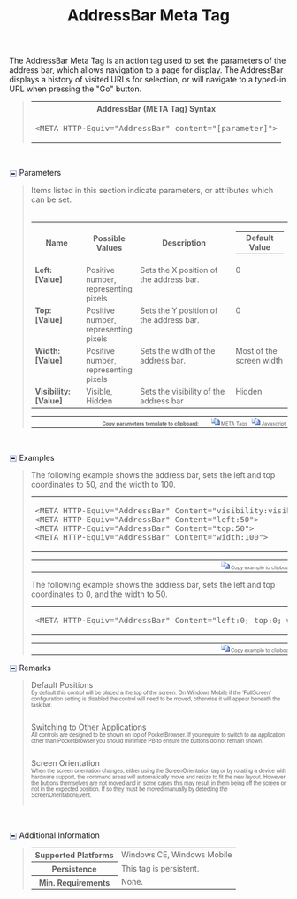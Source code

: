 ﻿---
title: AddressBar Meta Tag
productversion: '1.7'
product: Enterprise Browser
layout: guide.html
subhead: PocketBrowser 3.x API
---

The AddressBar Meta Tag is an action tag used to set the parameters of the address bar, which allows navigation to a page for display. The AddressBar displays a history of visited URLs for selection, or will navigate to a typed-in URL when pressing the "Go" button.

<div id="SyntaxSpan" style="display:block">
<blockquote>
<table class="clsSyntax" cellspacing="1" cellpadding="3" width="95%">
<tr>
<th class="clsSyntaxHeadings">AddressBar (META Tag) Syntax
</th>
</tr>
<tr>
<td class="clsSyntaxCells">
<pre class="clsSyntaxCells">&lt;META HTTP-Equiv="AddressBar" content="[parameter]"&gt;</pre>
</td>
</tr>
</table>
</blockquote><br></div>
<p class="clsRef"><span class="ToggleView" onclick="ToggleSpan('ParametersWSpan', 'imgParametersWToggle')"><img align="absmiddle" id="imgParametersWToggle" alt="ParametersW Toggle" onmouseover="this.style.cursor='hand'" src="../Resources/ToggleCollapse.gif&#xA;					"></span>
Parameters
</p>
<div id="ParametersWSpan" style="display:block">
<blockquote>
Items listed in this section indicate parameters, or attributes which can be set.
<BR><BR><table class="clsSyntax" cellspacing="1" cellpadding="3" width="95%">
<col width="20%">
<col width="20%">
<col width="38%">
<col width="22%">
<tr>
<th class="clsSyntaxHeadings">Name</th>
<th class="clsSyntaxHeadings">Possible Values</th>
<th class="clsSyntaxHeadings">Description</th>
<th class="clsSyntaxHeadings">
<table cellspacing="0" cellpadding="0">
<tr>
<td width="85%" class="clsSyntaxHeadings" style="border-bottom-style: none;">Default Value</td>
</tr>
</table>
</th>
</tr>
<tr>
<td valign="top" class="clsSyntaxCells"><b>Left:[Value]
</b></td>
<td valign="top" class="clsSyntaxCells">Positive number, representing pixels</td>
<td valign="top" class="clsSyntaxCells">Sets the X position of the address bar.</td>
<td valign="top" class="clsSyntaxCells">0</td>
</tr>
<tr>
<td valign="top" class="clsSyntaxCells"><b>Top:[Value]
</b></td>
<td valign="top" class="clsSyntaxCells">Positive number, representing pixels</td>
<td valign="top" class="clsSyntaxCells">Sets the Y position of the address bar.</td>
<td valign="top" class="clsSyntaxCells">0</td>
</tr>
<tr>
<td valign="top" class="clsSyntaxCells"><b>Width:[Value]
</b></td>
<td valign="top" class="clsSyntaxCells">Positive number, representing pixels</td>
<td valign="top" class="clsSyntaxCells">Sets the width of the address bar.</td>
<td valign="top" class="clsSyntaxCells">Most of the screen width</td>
</tr>
<tr>
<td valign="top" class="clsSyntaxCells"><b>Visibility:[Value]
</b></td>
<td valign="top" class="clsSyntaxCells">Visible, Hidden</td>
<td valign="top" class="clsSyntaxCells">Sets the visibility of the address bar</td>
<td valign="top" class="clsSyntaxCells">Hidden</td>
</tr>
</table>
<table cellspacing="1" cellpadding="3" width="95%">
<col width="78%">
<col width="8%">
<col width="1%">
<col width="5%">
<col width="1%">
<col width="5%">
<col width="2%">
<tr align="right">
<td></td>
<td valign="bottom" style="border-bottom-style: none;font-weight:normal;font-size:xx-small;"><nobr><b>Copy parameters template to clipboard:</b></nobr></td>
<td></td>
<td valign="bottom" style="border-bottom-style: none;font-weight:normal;font-size:xx-small;"><nobr><img id="imgCopyDefaultsW" alt="Copy META Tag template to clipboard" onclick="CopyTemplate('txtMETATemplateW')" onmouseover="this.style.cursor='hand'" src="../Resources/CopyDefaults.gif">
META Tags
</nobr></td>
<td></td>
<td valign="middle" style="border-bottom-style: none;font-weight:normal;font-size:xx-small;"><nobr><img id="imgCopyDefaultsW" alt="Copy Javascript template to clipboard" onclick="CopyTemplate('txtJavascriptTemplateW')" onmouseover="this.style.cursor='hand'" src="../Resources/CopyDefaults.gif">
Javascript
</nobr></td>
<td></td>
</tr>
</table>
<div style="display:none"><textarea id="txtMETATemplateW">&lt;!-- 
The AddressBar META Tag is an action tag used to set the parameters of the address bar. The address bar is similar to the address bar provided by Internet Explorer and stores a history of visited URLs. Press the 'Go' button or enter key to navigate to the typed URI.
--&gt;

&lt;!-- &lt;META HTTP-Equiv="AddressBar" Content="Left:[Value]"&gt; --&gt;      &lt;!-- Sets the X position of the address bar. --&gt;
&lt;!-- &lt;META HTTP-Equiv="AddressBar" Content="Top:[Value]"&gt; --&gt;      &lt;!-- Sets the Y position of the address bar. --&gt;
&lt;!-- &lt;META HTTP-Equiv="AddressBar" Content="Width:[Value]"&gt; --&gt;      &lt;!-- Sets the width of the address bar. --&gt;
&lt;!-- &lt;META HTTP-Equiv="AddressBar" Content="Visibility:[Value]"&gt; --&gt;      &lt;!-- Sets the visibility of the address bar --&gt;</textarea></div>
<div style="display:none"><textarea id="txtJavascriptTemplateW">&lt;script&gt;
/*
The AddressBar META Tag is an action tag used to set the parameters of the address bar. The address bar is similar to the address bar provided by Internet Explorer and stores a history of visited URLs. Press the 'Go' button or enter key to navigate to the typed URI.
*/

function doAddressBarInit()
{
var objGeneric = new ActiveXObject("PocketBrowser.Generic");

//objGeneric.InvokeMETAFunction('AddressBar', 'Left:[Value]');      /* Sets the X position of the address bar. */
//objGeneric.InvokeMETAFunction('AddressBar', 'Top:[Value]');      /* Sets the Y position of the address bar. */
//objGeneric.InvokeMETAFunction('AddressBar', 'Width:[Value]');      /* Sets the width of the address bar. */
//objGeneric.InvokeMETAFunction('AddressBar', 'Visibility:[Value]');      /* Sets the visibility of the address bar */

}
&lt;/script&gt;</textarea></div>
</blockquote><br></div>
<p class="clsRef"><span class="ToggleView" onclick="ToggleSpan('ExamplesSpan', 'imgExamplesToggle')"><img align="absmiddle" id="imgExamplesToggle" alt="Examples Toggle" onmouseover="this.style.cursor='hand'" src="../Resources/ToggleCollapse.gif"></span>
Examples
</p>
<div id="ExamplesSpan" style="display:block">
<blockquote>
<p>The following example shows the address bar, sets the left and top coordinates to 50, and the width to 100.</p>
<table class="clsSyntax" cellspacing="1" cellpadding="3" width="95%">
<tr>
<td>
<pre class="clsSyntaxCells">
&lt;META HTTP-Equiv="AddressBar" Content="visibility:visible"&gt;
&lt;META HTTP-Equiv="AddressBar" Content="left:50"&gt;
&lt;META HTTP-Equiv="AddressBar" Content="top:50"&gt;
&lt;META HTTP-Equiv="AddressBar" Content="width:100"&gt;
</pre>
</td>
</tr>
</table>
<table cellspacing="1" cellpadding="3" width="95%">
<col width="85%">
<col width="15%">
<tr align="right">
<td></td>
<td valign="bottom" style="border-bottom-style: none;font-weight:normal;font-size:xx-small;"><nobr><img id="imgCopyDefaults" alt="Copy example to clipboard" onmouseover="this.style.cursor='hand'" src="../Resources/CopyDefaults.gif" onclick="CopyTemplate('ID0EIC');">
Copy example to clipboard
</nobr></td>
</tr>
</table>
<div id="Examples" style="display:none"><textarea id="ID0EIC">&lt;!-- 
The following example shows the address bar, sets the left and top coordinates to 50, and the width to 100.
--&gt;

&lt;META HTTP-Equiv="AddressBar" Content="visibility:visible"&gt;
&lt;META HTTP-Equiv="AddressBar" Content="left:50"&gt;
&lt;META HTTP-Equiv="AddressBar" Content="top:50"&gt;
&lt;META HTTP-Equiv="AddressBar" Content="width:100"&gt;
</textarea></div>
<p>The following example shows the address bar, sets the left and top coordinates to 0, and the width to 50.</p>
<table class="clsSyntax" cellspacing="1" cellpadding="3" width="95%">
<tr>
<td>
<pre class="clsSyntaxCells">
&lt;META HTTP-Equiv="AddressBar" Content="left:0; top:0; width:50"&gt;
</pre>
</td>
</tr>
</table>
<table cellspacing="1" cellpadding="3" width="95%">
<col width="85%">
<col width="15%">
<tr align="right">
<td></td>
<td valign="bottom" style="border-bottom-style: none;font-weight:normal;font-size:xx-small;"><nobr><img id="imgCopyDefaults" alt="Copy example to clipboard" onmouseover="this.style.cursor='hand'" src="../Resources/CopyDefaults.gif" onclick="CopyTemplate('ID0EPC');">
Copy example to clipboard
</nobr></td>
</tr>
</table>
<div id="Examples" style="display:none"><textarea id="ID0EPC">&lt;!-- 
The following example shows the address bar, sets the left and top coordinates to 0, and the width to 50.
--&gt;

&lt;META HTTP-Equiv="AddressBar" Content="left:0; top:0; width:50"&gt;
</textarea></div>
</blockquote>
</div>
<p class="clsRef"><span class="ToggleView" onclick="ToggleSpan('RemarksSpan', 'imgRemarksToggle')"><img align="absmiddle" id="imgRemarksToggle" alt="Remarks Toggle" onmouseover="this.style.cursor='hand'" src="../Resources/ToggleCollapse.gif"></span>
Remarks
</p>
<div id="RemarksSpan" style="display:block">
<blockquote>
<DIV class="clsRef">Default Positions</DIV>
<DIV style="font-family:verdana,arial,helvetica;font-size:x-small;">By default this control will be placed a the top of the screen.  On Windows Mobile if the 'FullScreen' configuration setting is disabled the control will need to be moved, otherwise it will appear beneath the task bar.</DIV>
<pre style="font-family:courier;font-size:small;"></pre>
<DIV class="clsRef">Switching to Other Applications</DIV>
<DIV style="font-family:verdana,arial,helvetica;font-size:x-small;">All controls are designed to be shown on top of PocketBrowser.  If you require to switch to an application other than PocketBrowser you should minimize PB to ensure the buttons do not remain shown.</DIV>
<pre style="font-family:courier;font-size:small;"></pre>
<DIV class="clsRef">Screen Orientation</DIV>
<DIV style="font-family:verdana,arial,helvetica;font-size:x-small;">When the screen orientation changes, either using the ScreenOrientation tag or by rotating a device with hardware support, the command areas will automatically move and resize to fit the new layout. However the buttons themselves are not moved and in some cases this may result in them being off the screen or not in the expected position. If so they must be moved manually by detecting the ScreenOrientationEvent.</DIV>
<pre style="font-family:courier;font-size:small;"></pre>
</blockquote><br></div>
<p class="clsRef"><span class="ToggleView" onclick="ToggleSpan('InfoSpan', 'imgInfoToggle')"><img align="absmiddle" id="imgInfoToggle" alt="Info Toggle" onmouseover="this.style.cursor='hand'" src="../Resources/ToggleCollapse.gif"></span>
Additional Information
</p>
<div id="InfoSpan" style="display:block">
<blockquote>
<table>
<tr>
<th>Supported Platforms</th>
<td>Windows CE, Windows Mobile</td>
</tr>
<tr>
<th>Persistence</th>
<td>This tag is persistent.</td>
</tr>
<tr>
<th>Min. Requirements</th>
<td>None.</td>
</tr>
</table>
</blockquote><br></div>
<div id="DefaultParamsSpan" style="display:none">
<pre><textarea id="DefaultParameters"></textarea></pre>
</div>
